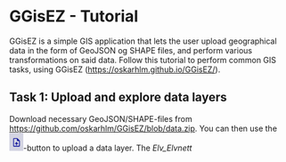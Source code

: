 # GGisEZ - Tutorial

GGisEZ is a simple GIS application that lets the user upload geographical data in the form of GeoJSON og SHAPE files, and perform various transformations on said data. Follow this tutorial to perform common GIS tasks, using GGisEZ (<https://oskarhlm.github.io/GGisEZ/>).

## Task 1: Upload and explore data layers

Download necessary GeoJSON/SHAPE-files from <https://github.com/oskarhlm/GGisEZ/blob/data.zip>. You can then use the <img src="img/upload.png" alt="drawing" width="25"/>-button to upload a data layer. The _Elv_Elvnett_
